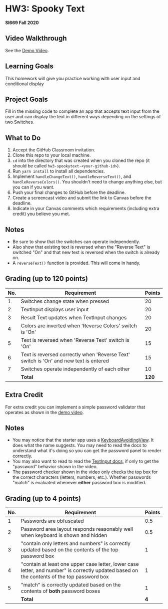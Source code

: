 # HW3: Spooky Text
**SI669 Fall 2020**

## Video Walkthrough
See the [Demo Video](https://youtu.be/FHCFFEClyG4).

## Learning Goals
This homework will give you practice working with user input and conditional display

## Project Goals
Fill in the missing code to complete an app that accepts text input from the user and can display the text in different ways depending on the settings of two Switches.

## What to Do
1. Accept the GitHub Classroom invitation.
2. Clone this repo to your local machine.
3. `cd` into the directory that was created when you cloned the repo (it should be called `hw3-spookytext-<your-github-id>`).
4. Run `yarn install` to install all dependencies.
4. Implement `handleChangeText()`, `handleReverseText()`, and `handleReverseColors()`. You shouldn't need to change anything else, but you can if you want.
5. Push your final changes to GitHub before the deadline.
6. Create a screencast video and submit the link to Canvas before the deadline.
7. Indicate in your Canvas comments which requirements (including extra credit) you believe you met.

## Notes
* Be sure to show that the switches can operate independently. 
* Also show that existing text is reversed when the "Reverse Text" is switched "On" and that new text is reversed when the  switch is already on.
* A `reverseText()` function is provided. This will come in handy.

## Grading (up to 120 points)
| No. | Requirement  | Points |
| --- | ------------- | ------------- |
| 1 | Switches change state when pressed | 20  |
| 2 | TextInput displays user input | 20 |
| 3 | Result Text updates when TextInput changes | 20 |
| 4 | Colors are inverted when 'Reverse Colors' switch is 'On' | 20 |
| 5 | Text is reversed when 'Reverse Text' switch is 'On' | 15 |
| 6 | Text is reversed correctly when 'Reverse Text' switch is 'On' and new text is entered | 15 |
| 7 | Switches operate independently of each other | 10 |
|   | **Total** | **120**

## Extra Credit
For extra credit you can implement a simple password validator that operates as shown in the [demo video](https://youtu.be/2RKKPLiPVMw). 

## Notes
* You may notice that the starter app uses a [KeyboardAvoidingView](https://reactnative.dev/docs/keyboardavoidingview). It does what the name 
suggests. You may need to read the docs to understand what it's doing so you can get the password panel to render correctly.
* You may also want to read to read the [TextInput docs](https://reactnative.dev/docs/textinput), if only to get the "password" behavior shown in the video.
* The password checker shown in the video only checks the top box for the correct characters (letters, numbers, etc.). Whether passwords "match" is evaluated whenever **either** password box is modified.

## Grading (up to 4 points)
| No. | Requirement  | Points |
| --- | ------------- | ------------- |
| 1 | Passwords are obfuscated  | 0.5  |
| 2 | Password area layout responds reasonably well when keyboard is shown and hidden | 0.5 |
| 3 | "contain only letters and numbers" is correctly updated based on the contents of the top password box | 1 |
| 4 | "contain at least one upper case letter, lower case letter, and number" is correctly updated based on the contents of the top password box | 1 |
| 5 | "match" is correctly updated based on the contents of **both** password boxes | 1 | 
|   | **Total** | **4**

